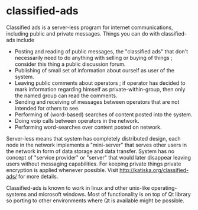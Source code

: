 classified-ads
==============

Classified ads is a server-less program for internet communications, 
including public and private messages. Things you can do with classified-ads
include
 * Posting and reading of public messages, the "classified ads" that 
   don't necessarily need to do anything with selling or buying of 
   things ; consider this thing a public discussion forum.
 * Publishing of small set of information about ourself as user of the system.
 * Leaving public comments about operators ; if operator has decided to 
   mark information regarding himself as private-within-group, then only
   the named group can read the comments. 
 * Sending and receiving of messages between operators that are not 
   intended for others to see.
 * Performing of (word-based) searches of content posted into the system.
 * Doing voip calls between operators in the network.
 * Performing word-searches over content posted on network. 

Server-less means that system has completely distributed design, each 
node in the network implements a "mini-server" that serves other users
in the network in form of data storage and data transfer. System has no
concept of "service provider" or "server" that would later disappear
leaving users without messaging capabilities. For keeping private things
private encryption is applied whenever possible. Visit
http://katiska.org/classified-ads/ for more details. 

Classified-ads is known to work in linux and other unix-like operating-
systems and microsoft windows. Most of functionality is on top of Qt 
library so porting to other environments where Qt is available might be
possible.
